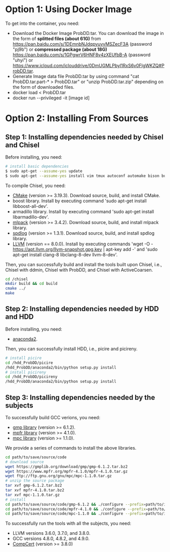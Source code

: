 Option 1: Using Docker Image
=======================
To get into the container, you need:
- Download the Docker Image ProbDD.tar. You can download the image in the form of **splitted files (about 61G)** from <https://pan.baidu.com/s/1DEmnbNJdqpvuvvMSZecF3A> (password "pj9b") or **compressed package (about 18G)** <https://pan.baidu.com/s/1GPgwrV6HNF8v4zXEUfbB-A> (password "uhyi") or <https://www.icloud.com/iclouddrive/0DmUGMLPbyl1RxS6v0FlgWKZQ#ProbDD.tar>.
- Generate Image data file ProbDD.tar by using command "cat ProbDD.tar.part-* > ProbDD.tar" or "unzip ProbDD.tar.zip" depending on the form of downloaded files.
- docker load < ProbDD.tar
- docker run --privileged -it [image id]

Option 2: Installing From Sources
=======================
## Step 1: Installing dependencies needed by Chisel and Chisel
Before installing, you need:

```bash
# install basic dependencies
$ sudo apt-get --assume-yes update
$ sudo apt-get --assume-yes install vim tmux autoconf automake bison build-essential clang doxygen flex g++ git libncurses5-dev libtool libsqlite3-dev make mcpp python sqlite zlib1g-dev subversion tree iotop gawk m4 zsh gcc-multilib g++-multilib libssl-dev libpcre3 libpcre3-dev
```
To compile Chisel, you need:
- [CMake](https://cmake.org/) (version >= 3.19.3). Download source, build, and install CMake.
- boost library. Install by executing command 'sudo apt-get install libboost-all-dev'.
- armadillo library. Install by executing command 'sudo apt-get install libarmadillo-dev'.
- [mlpack](https://github.com/mlpack/mlpack) (version >= 3.4.2). Download source, build, and install mlpack library.
- [spdlog](https://github.com/gabime/spdlog) (version >= 1.3.1). Download source, build, and install spdlog library.
- [LLVM](https://llvm.org/) (version == 8.0.0). Install by executing commands 'wget -O - https://apt.llvm.org/llvm-snapshot.gpg.key | apt-key add -' and 'sudo apt-get install clang-8 libclang-8-dev llvm-8-dev'.

Then, you can successfully build and install the tools built upon Chisel, i.e., Chisel with ddmin, Chisel with ProbDD, and Chisel with ActiveCoarsen.
```bash
cd /chisel
mkdir build && cd build
cmake ../
make
```

## Step 2: Installing dependencies needed by HDD and HDD
Before installing, you need:
- [anaconda2](https://www.anaconda.com).

Then, you can successfully install HDD, i.e., picire and picireny.
```bash
# install picire
cd /hdd_ProbDD/picire
/hdd_ProbDD/anaconda2/bin/python setup.py install
# install picireny
cd /hdd_ProbDD/picireny
/hdd_ProbDD/anaconda2/bin/python setup.py install
```

## Step 3: Installing dependencies needed by the subjects
To successfully build GCC verions, you need:
- [gmp library](https://gmplib.org/) (version >= 6.1.2).
- [mpfr library](https://www.mpfr.org/) (version >= 4.1.0).
- [mpc library](ftp://ftp.gnu.org/gnu/mpc) (version >= 1.1.0).

We provide a series of commands to install the above libraries.
```bash
cd path/to/save/source/code
# download source
wget https://gmplib.org/download/gmp/gmp-6.1.2.tar.bz2
wget https://www.mpfr.org/mpfr-4.1.0/mpfr-4.1.0.tar.gz
wget ftp://ftp.gnu.org/gnu/mpc/mpc-1.1.0.tar.gz 
# unzip the source package
tar xvf gmp-6.1.2.tar.bz2
tar xvf mpfr-4.1.0.tar.bz2
tar xvf mpc-1.1.0.tar.gz
# install 
cd path/to/save/source/code/gmp-6.1.2 && ./configure --prefix=path/to/install/gmp-6.1.2 && make -j4 && make install
cd path/to/save/source/code/mpfr-4.1.0 && ./configure --prefix=path/to/install/mpfr-4.0.2 --with-gmp=path/to/install/gmp-6.1.2 && make -j4 && make install
cd path/to/save/source/code/mpc-1.1.0 && ./configure --prefix=path/to/install/mpc-1.1.0 --with-gmp=path/to/install/gmp-6.1.2 --with-mpfr=path/to/install/mpfr-4.1.0 && make -j4 && make install
```

To successfully run the tools with all the subjects, you need:
- LLVM versions 3.6.0, 3.7.0, and 3.8.0. 
- GCC versions 4.8.0, 4.8.2, and 4.9.0.
- [CompCert](https://compcert.org/) (version >= 3.8.0)
